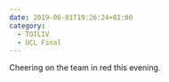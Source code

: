 ```yaml
---
date: 2019-06-01T19:26:24+01:00
category:
  - TOTLIV
  - UCL Final
---
```

Cheering on the team in red this evening.
